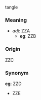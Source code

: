 tangle
### Meaning
+ _adj_: ZZA
    + __eg__: ZZB

### Origin

ZZC

### Synonym

__eg__: ZZD

+ ZZE



